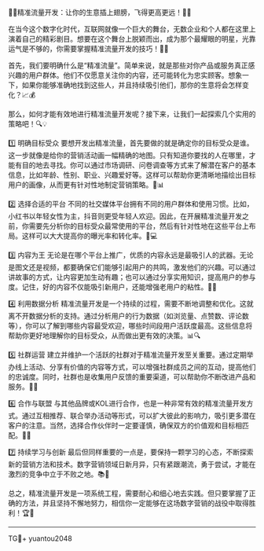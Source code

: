 🎉🚀精准流量开发：让你的生意插上翅膀，飞得更高更远！🚀🎉

在当今这个数字化时代，互联网就像一个巨大的舞台，无数企业和个人都在这里上演着自己的精彩剧目。想要在这个舞台上脱颖而出，成为那个最耀眼的明星，光靠运气是不够的，你需要掌握精准流量开发的技巧！🎯💼

首先，我们要明确什么是“精准流量”。简单来说，就是那些对你产品或服务真正感兴趣的用户群体。他们不仅愿意关注你的内容，还可能转化为忠实顾客。想象一下，如果你能够准确地找到这些人，并且持续吸引他们，那你的生意将会怎样变化？📈💰

那么，如何才能有效地进行精准流量开发呢？接下来，让我们一起探索几个实用的策略吧！🔍💡

1️⃣ 明确目标受众
要想开发出精准流量，首先要做的就是确定你的目标受众是谁。这一步就像是给你的营销活动画一幅精确的地图。只有知道你要找的人在哪里，才能有目的地去寻找。你可以通过市场调研、问卷调查等方式来了解潜在客户的基本信息，比如年龄、性别、职业、兴趣爱好等。这样可以帮助你更清晰地描绘出目标用户的画像，从而更有针对性地制定营销策略。🎯📊

2️⃣ 选择合适的平台
不同的社交媒体平台拥有不同的用户群体和使用习惯。比如，小红书以年轻女性为主，抖音则更受年轻人欢迎。因此，在开展精准流量开发之前，你需要先分析你的目标受众最常使用的平台，然后有针对性地在这些平台上布局。这样可以大大提高你的曝光率和转化率。📱💻

3️⃣ 内容为王
无论是在哪个平台上推广，优质的内容永远是最吸引人的武器。无论是图文还是视频，都要确保它们能够引起用户的共鸣，激发他们的兴趣。可以通过讲故事的方式，让内容更加生动有趣；也可以通过分享实用知识，提高用户的参与度。记住，好的内容不仅能吸引新用户，还能增强老用户的粘性。📝🎥

4️⃣ 利用数据分析
精准流量开发是一个持续的过程，需要不断地调整和优化。这就离不开数据分析的支持。通过分析用户的行为数据（如浏览量、点赞数、评论数等），你可以了解到哪些内容最受欢迎，哪些时间段用户活跃度最高。这些信息将帮助你更好地理解你的目标受众，从而做出更有效的决策。📊🔍

5️⃣ 社群运营
建立并维护一个活跃的社群对于精准流量开发至关重要。通过定期举办线上活动、分享有价值的内容等方式，可以增强社群成员之间的互动，提高他们的忠诚度。同时，社群也是收集用户反馈的重要渠道，可以帮助你不断改进产品和服务。👥💬

6️⃣ 合作与联盟
与其他品牌或KOL进行合作，也是一种非常有效的精准流量开发方式。通过互相推荐、联合举办活动等形式，可以扩大彼此的影响力，吸引更多潜在客户的注意。当然，选择合作伙伴时一定要谨慎，确保双方的价值观和目标相匹配。🤝✨

7️⃣ 持续学习与创新
最后但同样重要的一点是，要保持一颗学习的心态，不断探索新的营销方法和技术。数字营销领域日新月异，只有紧跟潮流，勇于尝试，才能在激烈的竞争中立于不败之地。📚🚀

总之，精准流量开发是一项系统工程，需要耐心和细心地去实践。但只要掌握了正确的方法，并且坚持不懈地努力，相信你一定能够在这场数字营销的战役中取得胜利！🏆🎉

---
TG💪+ yuantou2048